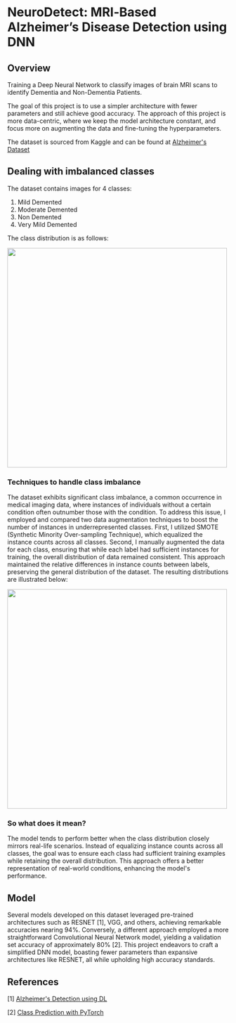 # NeuroDetect: MRI‑Based Alzheimer’s Disease Detection using DNN

## Overview
Training a Deep Neural Network to classify images of brain MRI scans to identify Dementia and Non-Dementia Patients.

The goal of this project is to use a simpler architecture with fewer parameters and still achieve good accuracy. The approach of this project is more data-centric, where we keep the model architecture constant, and focus more on augmenting the data and fine-tuning the hyperparameters.

The dataset is sourced from Kaggle and can be found at [Alzheimer's Dataset](https://www.kaggle.com/datasets/tourist55/alzheimers-dataset-4-class-of-images)

## Dealing with imbalanced classes

The dataset contains images for 4 classes:
1. Mild Demented
2. Moderate Demented
3. Non Demented
4. Very Mild Demented
   
The class distribution is as follows:

<img src="https://github.com/AishwaryaHastak/Alzheimer-s-Detection/assets/31357026/d8d2acd0-2164-4d52-8f7d-981b1aca6ea1" width="500">


### Techniques to handle class imbalance
The dataset exhibits significant class imbalance, a common occurrence in medical imaging data, where instances of individuals without a certain condition often outnumber those with the condition. To address this issue, I employed and compared two data augmentation techniques to boost the number of instances in underrepresented classes. First, I utilized SMOTE (Synthetic Minority Over-sampling Technique), which equalized the instance counts across all classes. Second, I manually augmented the data for each class, ensuring that while each label had sufficient instances for training, the overall distribution of data remained consistent. This approach maintained the relative differences in instance counts between labels, preserving the general distribution of the dataset. The resulting distributions are illustrated below:

<img src="https://github.com/AishwaryaHastak/Alzheimer-s-Detection/assets/31357026/b4156ce0-3089-4293-8d8c-a9865f182f43" width="500">



### So what does it mean? 
The model tends to perform better when the class distribution closely mirrors real-life scenarios. Instead of equalizing instance counts across all classes, the goal was to ensure each class had sufficient training examples while retaining the overall distribution. This approach offers a better representation of real-world conditions, enhancing the model's performance.


## Model 

Several models developed on this dataset leveraged pre-trained architectures such as RESNET [1], VGG, and others, achieving remarkable accuracies nearing 94%. Conversely, a different approach employed a more straightforward Convolutional Neural Network model, yielding a validation set accuracy of approximately 80% [2]. This project endeavors to craft a simplified DNN model, boasting fewer parameters than expansive architectures like RESNET, all while upholding high accuracy standards.

## References

[1] [Alzheimer's Detection using DL](https://www.kaggle.com/code/mihirbhatkar/alzheimer-s-detection-using-dl)

[2] [Class Prediction with PyTorch](https://www.kaggle.com/code/natsu18/class-prediction-pytorch)

